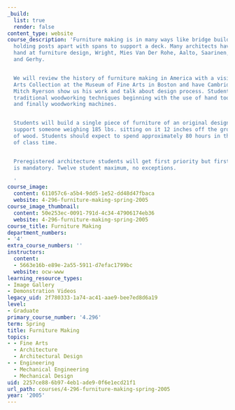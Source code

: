 ```yaml
---
_build:
  list: true
  render: false
content_type: website
course_description: 'Furniture making is in many ways like bridge building, connections
  holding posts apart with spans to support a deck. Many architects have tried their
  hand at furniture design, Wright, Mies Van Der Rohe, Aalto, Saarinen, Le Corbusier,
  and Gerhy.


  We will review the history of furniture making in America with a visit to the Decorative
  Arts Collection at the Museum of Fine Arts in Boston and have Cambridge artist/craftsman
  Mitch Ryerson show us his work and talk about design process. Students will learn
  traditional woodworking techniques beginning with the use of hand tools, power tools
  and finally woodworking machines.


  Students will build a single piece of furniture of an original design that must
  support someone weighing 185 lbs. sitting on it 12 inches off the ground made primarily
  of wood. Students should expect to spend approximately 80 hours in the shop outside
  of class time.


  Preregistered architecture students will get first priority but first meeting attendance
  is mandatory. Twelve student maximum, no exceptions.

  '
course_image:
  content: 611057c6-a5b4-9dd5-1e52-dd48d47fbaca
  website: 4-296-furniture-making-spring-2005
course_image_thumbnail:
  content: 50e253ec-0091-791d-4c34-47906174eb36
  website: 4-296-furniture-making-spring-2005
course_title: Furniture Making
department_numbers:
- '4'
extra_course_numbers: ''
instructors:
  content:
  - 5663e16b-e89e-2a55-5911-d7efac1799bc
  website: ocw-www
learning_resource_types:
- Image Gallery
- Demonstration Videos
legacy_uid: 2f780333-1a74-ac41-aae9-bee7ed8d6a19
level:
- Graduate
primary_course_number: '4.296'
term: Spring
title: Furniture Making
topics:
- - Fine Arts
  - Architecture
  - Architectural Design
- - Engineering
  - Mechanical Engineering
  - Mechanical Design
uid: 2257ce88-6b97-4eb1-ade9-0f6e1ecd21f1
url_path: courses/4-296-furniture-making-spring-2005
year: '2005'
---
```

